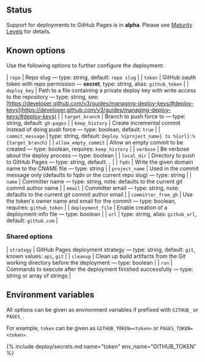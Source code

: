 ## Status

Support for deployments to GitHub Pages is in **alpha**. Please see [Maturity Levels](/user/deployment-v2#maturity-levels) for details.
## Known options

Use the following options to further configure the deployment:

| `repo` | Repo slug &mdash; type: string, default: `repo slug` |
| `token` | GitHub oauth token with repo permission &mdash; **secret**, type: string, alias: `github_token` |
| `deploy_key` | Path to a file containing a private deploy key with write access to the repository &mdash; type: string, see: [https://developer.github.com/v3/guides/managing-deploy-keys/#deploy-keys](https://developer.github.com/v3/guides/managing-deploy-keys/#deploy-keys) |
| `target_branch` | Branch to push force to &mdash; type: string, default: `gh-pages` |
| `keep_history` | Create incremental commit instead of doing push force &mdash; type: boolean, default: `true` |
| `commit_message` | type: string, default: `Deploy %{project_name} to %{url}:%{target_branch}` |
| `allow_empty_commit` | Allow an empty commit to be created &mdash; type: boolean, requires: `keep_history` |
| `verbose` | Be verbose about the deploy process &mdash; type: boolean |
| `local_dir` | Directory to push to GitHub Pages &mdash; type: string, default: `.` |
| `fqdn` | Write the given domain name to the CNAME file &mdash; type: string |
| `project_name` | Used in the commit message only (defaults to fqdn or the current repo slug) &mdash; type: string |
| `name` | Committer name &mdash; type: string, note: defaults to the current git commit author name |
| `email` | Committer email &mdash; type: string, note: defaults to the current git commit author email |
| `committer_from_gh` | Use the token's owner name and email for the commit &mdash; type: boolean, requires: `github_token` |
| `deployment_file` | Enable creation of a deployment-info file &mdash; type: boolean |
| `url` | type: string, alias: `github_url`, default: `github.com` |

### Shared options

| `strategy` | GitHub Pages deployment strategy &mdash; type: string, default: `git`, known values: `api`, `git` |
| `cleanup` | Clean up build artifacts from the Git working directory before the deployment &mdash; type: boolean |
| `run` | Commands to execute after the deployment finished successfully &mdash; type: string or array of strings |

## Environment variables

All options can be given as environment variables if prefixed with `GITHUB_` or `PAGES_`.

For example, `token` can be given as `GITHUB_TOKEN=<token>` or `PAGES_TOKEN=<token>`.

{% include deploy/secrets.md name="token" env_name="GITHUB_TOKEN" %}